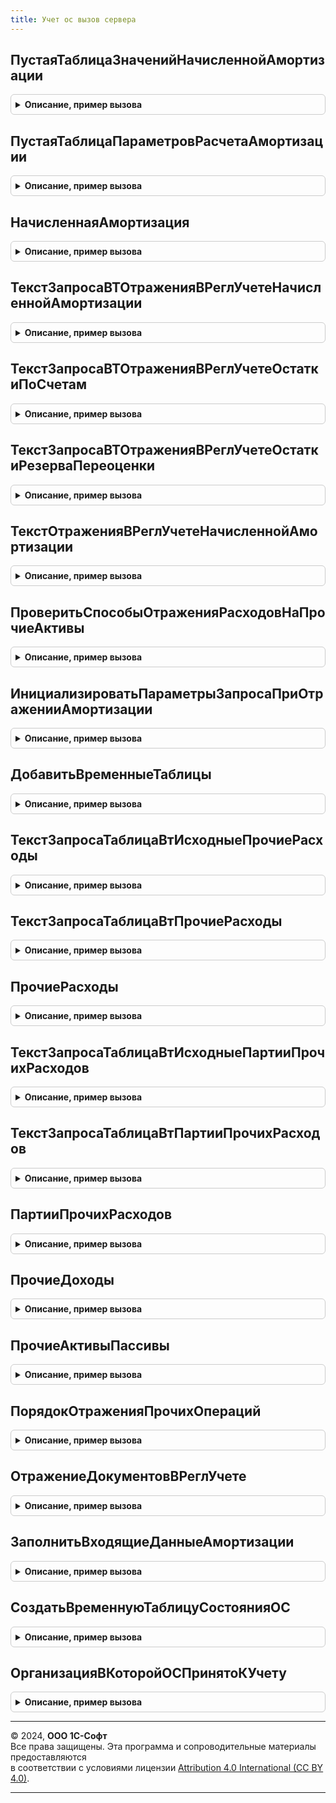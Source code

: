 ```yaml
---
title: Учет ос вызов сервера
---
```



## ПустаяТаблицаЗначенийНачисленнойАмортизации
<details style="margin: 1em 0; padding: 0.5em; border: 1px solid #ccc; border-radius: 6px;">

<summary style="font-weight: bold; cursor: pointer;">Описание, пример вызова</summary>

```bsl

// Возвращает пустую таблицу значений начисленной амортизации
//
// Возвращаемое значение:
// 		ТаблицаЗначений - Пустая таблица начисленной амортизации.
//
Функция ПустаяТаблицаЗначенийНачисленнойАмортизации() Экспорт
```

Пример вызова
```bsl
Результат = УчетОСВызовСервера.ПустаяТаблицаЗначенийНачисленнойАмортизации() 
```
</details>

## ПустаяТаблицаПараметровРасчетаАмортизации
<details style="margin: 1em 0; padding: 0.5em; border: 1px solid #ccc; border-radius: 6px;">

<summary style="font-weight: bold; cursor: pointer;">Описание, пример вызова</summary>

```bsl

Функция ПустаяТаблицаПараметровРасчетаАмортизации() Экспорт
```

Пример вызова
```bsl
Результат = УчетОСВызовСервера.ПустаяТаблицаПараметровРасчетаАмортизации() 
```
</details>

## НачисленнаяАмортизация
<details style="margin: 1em 0; padding: 0.5em; border: 1px solid #ccc; border-radius: 6px;">

<summary style="font-weight: bold; cursor: pointer;">Описание, пример вызова</summary>

```bsl

// Возвращает таблицу начисленной амортизации
//
// Параметры:
//  ТаблицаОбъектовУчета	 - ТаблицаЗначений	 - Таблица объектов для начисления амортизации
//  ТаблицаРеквизитов		 - ТаблицаЗначений	 - Таблица реквизитов документа
//  ДобавитьПараметрыРасчета - Булево			 - Истина, если требуется добавить параметры расчета в таблицу начисленной амортизации
//  Отказ					 - Булево			 - Признак удачного завершения функции начисления амортизации.
//
// Возвращаемое значение:
//  ТаблицаЗначений - Таблица начисленных расходов по амортизации (формат представлен в функции ПустаяТаблицаЗначенийНачисленнойАмортизации).
//
Функция НачисленнаяАмортизация(ТаблицаОбъектовУчета, ТаблицаРеквизитов, ТаблицаПараметровРасчетаАмортизации, Отказ) Экспорт
```

Пример вызова
```bsl
Результат = УчетОСВызовСервера.НачисленнаяАмортизация(ТаблицаОбъектовУчета, ТаблицаРеквизитов, ТаблицаПараметровРасчетаАмортизации, Отказ) 
```
</details>

## ТекстЗапросаВТОтраженияВРеглУчетеНачисленнойАмортизации
<details style="margin: 1em 0; padding: 0.5em; border: 1px solid #ccc; border-radius: 6px;">

<summary style="font-weight: bold; cursor: pointer;">Описание, пример вызова</summary>

```bsl

// Возвращает текст запроса временных таблиц для отражения амортизации в регламентированном учете.
//
// Параметры:
// 		ИмяДокумента - Строка - Строка имени метаданных.
//
// Возвращаемое значение:
// 		Строка - Текст запроса
//
Функция ТекстЗапросаВТОтраженияВРеглУчетеНачисленнойАмортизации(ИмяДокумента) Экспорт
```

Пример вызова
```bsl
Результат = УчетОСВызовСервера.ТекстЗапросаВТОтраженияВРеглУчетеНачисленнойАмортизации(ИмяДокумента) 
```
</details>

## ТекстЗапросаВТОтраженияВРеглУчетеОстаткиПоСчетам
<details style="margin: 1em 0; padding: 0.5em; border: 1px solid #ccc; border-radius: 6px;">

<summary style="font-weight: bold; cursor: pointer;">Описание, пример вызова</summary>

```bsl

// Возвращает текст запроса временной таблицы остатков по счетам учета
//
// Возвращаемое значение:
// 		Строка - Текст запроса
//
Функция ТекстЗапросаВТОтраженияВРеглУчетеОстаткиПоСчетам() Экспорт
```

Пример вызова
```bsl
Результат = УчетОСВызовСервера.ТекстЗапросаВТОтраженияВРеглУчетеОстаткиПоСчетам() 
```
</details>

## ТекстЗапросаВТОтраженияВРеглУчетеОстаткиРезерваПереоценки
<details style="margin: 1em 0; padding: 0.5em; border: 1px solid #ccc; border-radius: 6px;">

<summary style="font-weight: bold; cursor: pointer;">Описание, пример вызова</summary>

```bsl

// Возвращает текст запроса временной таблицы остатков резерва переоценки
//
// Возвращаемое значение:
// 		Строка - Текст запроса
//
Функция ТекстЗапросаВТОтраженияВРеглУчетеОстаткиРезерваПереоценки() Экспорт
```

Пример вызова
```bsl
Результат = УчетОСВызовСервера.ТекстЗапросаВТОтраженияВРеглУчетеОстаткиРезерваПереоценки() 
```
</details>

## ТекстОтраженияВРеглУчетеНачисленнойАмортизации
<details style="margin: 1em 0; padding: 0.5em; border: 1px solid #ccc; border-radius: 6px;">

<summary style="font-weight: bold; cursor: pointer;">Описание, пример вызова</summary>

```bsl

// Возвращает текст запроса для отражения амортизации по документу в регламентированном учете.
//
// Возвращаемое значение:
// 		Строка - Текст запроса
//
Функция ТекстОтраженияВРеглУчетеНачисленнойАмортизации() Экспорт
```

Пример вызова
```bsl
Результат = УчетОСВызовСервера.ТекстОтраженияВРеглУчетеНачисленнойАмортизации() 
```
</details>

## ПроверитьСпособыОтраженияРасходовНаПрочиеАктивы
<details style="margin: 1em 0; padding: 0.5em; border: 1px solid #ccc; border-radius: 6px;">

<summary style="font-weight: bold; cursor: pointer;">Описание, пример вызова</summary>

```bsl

// Выполняет проверку ошибок в заполнении способов отражения расходов по амортизации.
//
// Параметры:
// 		ЭтотОбъект - ДокументОбъект.АмортизацияОС - Объект документа амортизации
// 		Отказ - Булево - Возврат, признак ошибки при выполнения проверки.
//
Процедура ПроверитьСпособыОтраженияРасходовНаПрочиеАктивы(ЭтотОбъект, Отказ) Экспорт
```

Пример вызова
```bsl
УчетОСВызовСервера.ПроверитьСпособыОтраженияРасходовНаПрочиеАктивы(ЭтотОбъект, Отказ) 
```
</details>

## ИнициализироватьПараметрыЗапросаПриОтраженииАмортизации
<details style="margin: 1em 0; padding: 0.5em; border: 1px solid #ccc; border-radius: 6px;">

<summary style="font-weight: bold; cursor: pointer;">Описание, пример вызова</summary>

```bsl

// Инициализирует параметры запроса данных проведения при отражении начисленной амортизации.
//
// Параметры:
//	Запрос			- Запрос 	- объект запроса к данным.
//	ДопПараметры	- Структура	- параметры, используемые для инициализации и получения данных документа.
//									см. описание ПроведениеДокументов.ДопПараметрыИнициализироватьДанныеДокументаДляПроведения().
//
Процедура ИнициализироватьПараметрыЗапросаПриОтраженииАмортизации(Запрос, ДопПараметры) Экспорт
```

Пример вызова
```bsl
УчетОСВызовСервера.ИнициализироватьПараметрыЗапросаПриОтраженииАмортизации(Запрос, ДопПараметры) 
```
</details>

## ДобавитьВременныеТаблицы
<details style="margin: 1em 0; padding: 0.5em; border: 1px solid #ccc; border-radius: 6px;">

<summary style="font-weight: bold; cursor: pointer;">Описание, пример вызова</summary>

```bsl

// Помещает в тексты запроса временную таблицу
//
// Параметры:
// 		ТекстыЗапроса - СписокЗначений - Список текстов запроса в который должны быть помещены временные таблицы
// 		ИменаТаблиц - Строка - Строка перечисленных через запятую временных таблиц, которые требуется поместить в ТекстыЗапроса.
//
Процедура ДобавитьВременныеТаблицы(ТекстыЗапроса, ИменаТаблиц) Экспорт
```

Пример вызова
```bsl
УчетОСВызовСервера.ДобавитьВременныеТаблицы(ТекстыЗапроса, ИменаТаблиц) 
```
</details>

## ТекстЗапросаТаблицаВтИсходныеПрочиеРасходы
<details style="margin: 1em 0; padding: 0.5em; border: 1px solid #ccc; border-radius: 6px;">

<summary style="font-weight: bold; cursor: pointer;">Описание, пример вызова</summary>

```bsl

Процедура ТекстЗапросаТаблицаВтИсходныеПрочиеРасходы(ТекстыЗапроса, ДополнительныйТекстЗапроса) Экспорт
```

Пример вызова
```bsl
УчетОСВызовСервера.ТекстЗапросаТаблицаВтИсходныеПрочиеРасходы(ТекстыЗапроса, ДополнительныйТекстЗапроса));
```
</details>

## ТекстЗапросаТаблицаВтПрочиеРасходы
<details style="margin: 1em 0; padding: 0.5em; border: 1px solid #ccc; border-radius: 6px;">

<summary style="font-weight: bold; cursor: pointer;">Описание, пример вызова</summary>

```bsl

Функция ТекстЗапросаТаблицаВтПрочиеРасходы(ТекстыЗапроса, ДополнительныйТекстЗапроса) Экспорт
```

Пример вызова
```bsl
Результат = УчетОСВызовСервера.ТекстЗапросаТаблицаВтПрочиеРасходы(ТекстыЗапроса, ДополнительныйТекстЗапроса));
```
</details>

## ПрочиеРасходы
<details style="margin: 1em 0; padding: 0.5em; border: 1px solid #ccc; border-radius: 6px;">

<summary style="font-weight: bold; cursor: pointer;">Описание, пример вызова</summary>

```bsl

// Текст запроса таблицы движений амортизации в прочих расходах при проведении документа начисления амортизации.
//
// Параметры:
// 		ТекстыЗапроса - СписокЗначений - Список текстов запроса
// 		Регистры - Строка, Структура, Неопределено - список регистров, разделенных запятой, или структура, в ключах которой - имена регистров требующих заполнения
// 		ДополнительныйТекстЗапроса - Строка - Строка дополнительного текста запроса объединения.
//
Процедура ПрочиеРасходы(ТекстыЗапроса, Регистры, ДополнительныйТекстЗапроса = Неопределено) Экспорт
```

Пример вызова
```bsl
УчетОСВызовСервера.ПрочиеРасходы(ТекстыЗапроса, Регистры, ДополнительныйТекстЗапроса);
```
</details>

## ТекстЗапросаТаблицаВтИсходныеПартииПрочихРасходов
<details style="margin: 1em 0; padding: 0.5em; border: 1px solid #ccc; border-radius: 6px;">

<summary style="font-weight: bold; cursor: pointer;">Описание, пример вызова</summary>

```bsl

Процедура ТекстЗапросаТаблицаВтИсходныеПартииПрочихРасходов(ТекстыЗапроса, ДополнительныйТекстЗапроса) Экспорт
```

Пример вызова
```bsl
УчетОСВызовСервера.ТекстЗапросаТаблицаВтИсходныеПартииПрочихРасходов(ТекстыЗапроса, ДополнительныйТекстЗапроса));
```
</details>

## ТекстЗапросаТаблицаВтПартииПрочихРасходов
<details style="margin: 1em 0; padding: 0.5em; border: 1px solid #ccc; border-radius: 6px;">

<summary style="font-weight: bold; cursor: pointer;">Описание, пример вызова</summary>

```bsl

Функция ТекстЗапросаТаблицаВтПартииПрочихРасходов(ТекстыЗапроса, ДополнительныйТекстЗапроса) Экспорт
```

Пример вызова
```bsl
Результат = УчетОСВызовСервера.ТекстЗапросаТаблицаВтПартииПрочихРасходов(ТекстыЗапроса, ДополнительныйТекстЗапроса));
```
</details>

## ПартииПрочихРасходов
<details style="margin: 1em 0; padding: 0.5em; border: 1px solid #ccc; border-radius: 6px;">

<summary style="font-weight: bold; cursor: pointer;">Описание, пример вызова</summary>

```bsl

// Текст запроса таблицы движений амортизации в партиях прочих расходов при проведении документа начисления амортизации.
//
// Параметры:
// 		ТекстыЗапроса - СписокЗначений - Список текстов запроса
// 		Регистры - Строка, Структура, Неопределено - список регистров, разделенных запятой, или структура, в ключах которой - имена регистров требующих заполнения.
// 		ДополнительныйТекстЗапроса - Строка - Строка дополнительного текста запроса объединения.
//
Процедура ПартииПрочихРасходов(ТекстыЗапроса, Регистры, ДополнительныйТекстЗапроса = Неопределено) Экспорт
```

Пример вызова
```bsl
УчетОСВызовСервера.ПартииПрочихРасходов(ТекстыЗапроса, Регистры, ДополнительныйТекстЗапроса);
```
</details>

## ПрочиеДоходы
<details style="margin: 1em 0; padding: 0.5em; border: 1px solid #ccc; border-radius: 6px;">

<summary style="font-weight: bold; cursor: pointer;">Описание, пример вызова</summary>

```bsl

// Текст запроса таблицы движений прочих доходов при проведении документа начисления амортизации.
//
// Параметры:
// 		ТекстыЗапроса - СписокЗначений - Список текстов запроса
// 		Регистры - Строка, Структура, Неопределено - список регистров, разделенных запятой, или структура, в ключах которой - имена регистров требующих заполнения.
// 		ДополнительныйТекстЗапроса - Строка - Строка дополнительного текста запроса объединения.
//
Процедура ПрочиеДоходы(ТекстыЗапроса, Регистры, ДополнительныйТекстЗапроса=Неопределено) Экспорт
```

Пример вызова
```bsl
УчетОСВызовСервера.ПрочиеДоходы(ТекстыЗапроса, Регистры, ДополнительныйТекстЗапроса);
```
</details>

## ПрочиеАктивыПассивы
<details style="margin: 1em 0; padding: 0.5em; border: 1px solid #ccc; border-radius: 6px;">

<summary style="font-weight: bold; cursor: pointer;">Описание, пример вызова</summary>

```bsl

// Текст запроса таблицы движений прочих активов/пассивов при проведении документа начисления амортизации.
//
// Параметры:
// 		ТекстыЗапроса - СписокЗначений - Список текстов запроса
// 		Регистры - Строка, Структура, Неопределено - список регистров, разделенных запятой, или структура, в ключах которой - имена регистров требующих заполнения
// 		ДополнительныйТекстЗапроса - Строка - Строка дополнительного текста запроса объединения.
//
Процедура ПрочиеАктивыПассивы(ТекстыЗапроса, Регистры, ДополнительныйТекстЗапроса=Неопределено) Экспорт
```

Пример вызова
```bsl
УчетОСВызовСервера.ПрочиеАктивыПассивы(ТекстыЗапроса, Регистры, ДополнительныйТекстЗапроса);
```
</details>

## ПорядокОтраженияПрочихОпераций
<details style="margin: 1em 0; padding: 0.5em; border: 1px solid #ccc; border-radius: 6px;">

<summary style="font-weight: bold; cursor: pointer;">Описание, пример вызова</summary>

```bsl

// Текст запроса таблицы порядка отражения прочих операций по начисленной амортизации.
//
// Параметры:
// 		ТекстыЗапроса - СписокЗначений - Список текстов запроса
// 		Регистры - Строка, Структура, Неопределено - список регистров, разделенных запятой, или структура, в ключах которой - имена регистров требующих заполнения.
//
Процедура ПорядокОтраженияПрочихОпераций(ТекстыЗапроса, Регистры) Экспорт
```

Пример вызова
```bsl
УчетОСВызовСервера.ПорядокОтраженияПрочихОпераций(ТекстыЗапроса, Регистры) 
```
</details>

## ОтражениеДокументовВРеглУчете
<details style="margin: 1em 0; padding: 0.5em; border: 1px solid #ccc; border-radius: 6px;">

<summary style="font-weight: bold; cursor: pointer;">Описание, пример вызова</summary>

```bsl

// Текст запроса таблицы отражения документа в регл. учете
//
// Параметры:
// 		ТекстыЗапроса - СписокЗначений - Список текстов запроса
// 		Регистры - Строка, Структура, Неопределено - список регистров, разделенных запятой, или структура, в ключах которой - имена регистров требующих заполнения.
// 		ДополнительныйТекстЗапроса - Строка - Строка дополнительного текста запроса объединения.
//
Процедура ОтражениеДокументовВРеглУчете(ТекстыЗапроса, Регистры, ДополнительныйТекстЗапроса=Неопределено) Экспорт
```

Пример вызова
```bsl
УчетОСВызовСервера.ОтражениеДокументовВРеглУчете(ТекстыЗапроса, Регистры, ДополнительныйТекстЗапроса);
```
</details>

## ЗаполнитьВходящиеДанныеАмортизации
<details style="margin: 1em 0; padding: 0.5em; border: 1px solid #ccc; border-radius: 6px;">

<summary style="font-weight: bold; cursor: pointer;">Описание, пример вызова</summary>

```bsl

// Заполняет входящие данные расчета и отражения амортизации, необходимые для проверки выполненных обновлений ИБ.
//
// Параметры:
// 		ВходящиеДанные - Соответствие из КлючИЗначение - Данные расчета и отражения амортизации:
// 			* Ключ - Строка, ОбъектМетаданных - входящие данные, используемые  операцией
// 			* Значение - см. ОбновлениеИнформационнойБазы.ЕстьДанныеДляОбработки.Отбор
//
Процедура ЗаполнитьВходящиеДанныеАмортизации(ВходящиеДанные) Экспорт
```

Пример вызова
```bsl
УчетОСВызовСервера.ЗаполнитьВходящиеДанныеАмортизации(ВходящиеДанные) 
```
</details>

## СоздатьВременнуюТаблицуСостоянияОС
<details style="margin: 1em 0; padding: 0.5em; border: 1px solid #ccc; border-radius: 6px;">

<summary style="font-weight: bold; cursor: pointer;">Описание, пример вызова</summary>

```bsl

// Создает временную таблицу накопленных стоимостей для указанного менеджера в разрезе основных средств и документов
// 		Переданный менеджер временных таблиц должен содержать таблицу "втОбъектыДокументов",
// 		содержащую поля "Ссылка", "ОсновноеСредство", "Дата", "Организация".
//
// Параметры:
// 		МенеджерВТ - МенеджерВременныхТаблиц - Менеджер временных таблиц исходного запроса.
//
Процедура СоздатьВременнуюТаблицуСостоянияОС(МенеджерВТ) Экспорт
```

Пример вызова
```bsl
УчетОСВызовСервера.СоздатьВременнуюТаблицуСостоянияОС(МенеджерВТ) 
```
</details>

## ОрганизацияВКоторойОСПринятоКУчету
<details style="margin: 1em 0; padding: 0.5em; border: 1px solid #ccc; border-radius: 6px;">

<summary style="font-weight: bold; cursor: pointer;">Описание, пример вызова</summary>

```bsl

// Определяет в какой организации ОС принято к учету.
//
// Параметры:
//  ОсновноеСредство - СправочникСсылка.ОбъектыЭксплуатации - ОС, для которого нужно проверить принятие к учету.
//
// Возвращаемое значение:
//  СправочникСсылка.Организации - организация, в которой данное ОС принято к учету.
//
Функция ОрганизацияВКоторойОСПринятоКУчету(ОсновноеСредство) Экспорт
```

Пример вызова
```bsl
Результат = УчетОСВызовСервера.ОрганизацияВКоторойОСПринятоКУчету(ОсновноеСредство) 
```
</details>

---

© 2024, **ООО 1С-Софт**  
Все права защищены. Эта программа и сопроводительные материалы предоставляются  
в соответствии с условиями лицензии [Attribution 4.0 International (CC BY 4.0)](https://creativecommons.org/licenses/by/4.0/legalcode).

---
